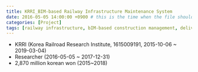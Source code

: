 ```yaml
---
title: KRRI_BIM-based Railway Infrastructure Maintenance System
date: 2016-05-05 14:00:00 +0900 # this is the time when the file should be shown to public
categories: [Project]
tags: [railway infrastructure, bIM-based construction management, delivery guideline, data schema, 3d object libraries]     # TAG names should always be lowercase
---
```


- KRRI (Korea Railroad Research Institute, 1615009191, 2015-10-06 ~ 2019-03-04)
- Researcher (2016-05-05 ~ 2017-12-31)
- 2,870 million korean won (2015~2018)